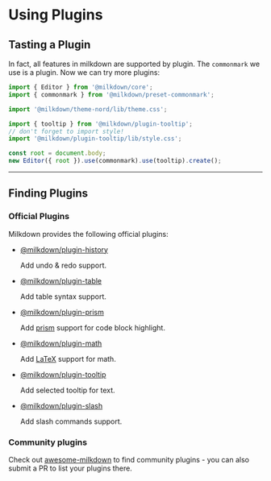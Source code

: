 # Using Plugins

## Tasting a Plugin

In fact, all features in milkdown are supported by plugin.
The `commonmark` we use is a plugin. Now we can try more plugins:

```typescript
import { Editor } from '@milkdown/core';
import { commonmark } from '@milkdown/preset-commonmark';

import '@milkdown/theme-nord/lib/theme.css';

import { tooltip } from '@milkdown/plugin-tooltip';
// don't forget to import style!
import '@milkdown/plugin-tooltip/lib/style.css';

const root = document.body;
new Editor({ root }).use(commonmark).use(tooltip).create();
```

---

## Finding Plugins

### Official Plugins

Milkdown provides the following official plugins:

-   [@milkdown/plugin-history](https://www.npmjs.com/package/@milkdown/plugin-history)

    Add undo & redo support.

-   [@milkdown/plugin-table](https://www.npmjs.com/package/@milkdown/plugin-table)

    Add table syntax support.

-   [@milkdown/plugin-prism](https://www.npmjs.com/package/@milkdown/plugin-prism)

    Add [prism](https://prismjs.com/) support for code block highlight.

-   [@milkdown/plugin-math](https://www.npmjs.com/package/@milkdown/plugin-math)

    Add [LaTeX](https://en.wikipedia.org/wiki/LaTeX) support for math.

-   [@milkdown/plugin-tooltip](https://www.npmjs.com/package/@milkdown/plugin-tooltip)

    Add selected tooltip for text.

-   [@milkdown/plugin-slash](https://www.npmjs.com/package/@milkdown/plugin-slash)

    Add slash commands support.

### Community plugins

Check out [awesome-milkdown](https://github.com/Saul-Mirone/awesome-milkdown) to find community plugins - you can also submit a PR to list your plugins there.
